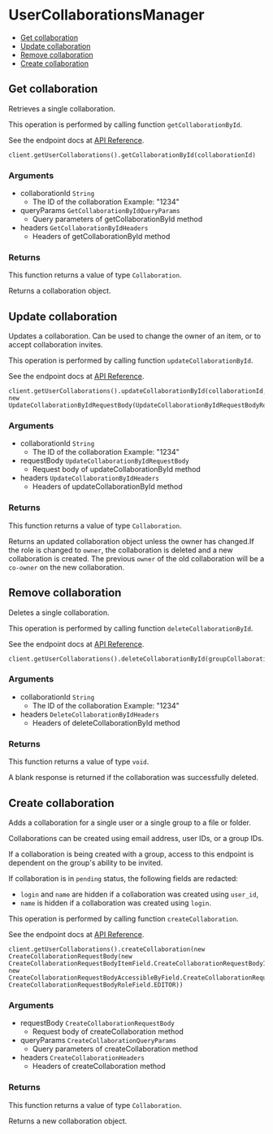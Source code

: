 # UserCollaborationsManager


- [Get collaboration](#get-collaboration)
- [Update collaboration](#update-collaboration)
- [Remove collaboration](#remove-collaboration)
- [Create collaboration](#create-collaboration)

## Get collaboration

Retrieves a single collaboration.

This operation is performed by calling function `getCollaborationById`.

See the endpoint docs at
[API Reference](https://developer.box.com/reference/get-collaborations-id/).

<!-- sample get_collaborations_id -->
```
client.getUserCollaborations().getCollaborationById(collaborationId)
```

### Arguments

- collaborationId `String`
  - The ID of the collaboration Example: "1234"
- queryParams `GetCollaborationByIdQueryParams`
  - Query parameters of getCollaborationById method
- headers `GetCollaborationByIdHeaders`
  - Headers of getCollaborationById method


### Returns

This function returns a value of type `Collaboration`.

Returns a collaboration object.


## Update collaboration

Updates a collaboration.
Can be used to change the owner of an item, or to
accept collaboration invites.

This operation is performed by calling function `updateCollaborationById`.

See the endpoint docs at
[API Reference](https://developer.box.com/reference/put-collaborations-id/).

<!-- sample put_collaborations_id -->
```
client.getUserCollaborations().updateCollaborationById(collaborationId, new UpdateCollaborationByIdRequestBody(UpdateCollaborationByIdRequestBodyRoleField.VIEWER))
```

### Arguments

- collaborationId `String`
  - The ID of the collaboration Example: "1234"
- requestBody `UpdateCollaborationByIdRequestBody`
  - Request body of updateCollaborationById method
- headers `UpdateCollaborationByIdHeaders`
  - Headers of updateCollaborationById method


### Returns

This function returns a value of type `Collaboration`.

Returns an updated collaboration object unless the owner has changed.If the role is changed to `owner`, the collaboration is deleted
and a new collaboration is created. The previous `owner` of
the old collaboration will be a `co-owner` on the new collaboration.


## Remove collaboration

Deletes a single collaboration.

This operation is performed by calling function `deleteCollaborationById`.

See the endpoint docs at
[API Reference](https://developer.box.com/reference/delete-collaborations-id/).

<!-- sample delete_collaborations_id -->
```
client.getUserCollaborations().deleteCollaborationById(groupCollaboration.getId())
```

### Arguments

- collaborationId `String`
  - The ID of the collaboration Example: "1234"
- headers `DeleteCollaborationByIdHeaders`
  - Headers of deleteCollaborationById method


### Returns

This function returns a value of type `void`.

A blank response is returned if the collaboration was
successfully deleted.


## Create collaboration

Adds a collaboration for a single user or a single group to a file
or folder.

Collaborations can be created using email address, user IDs, or a
group IDs.

If a collaboration is being created with a group, access to
this endpoint is dependent on the group's ability to be invited.

If collaboration is in `pending` status, the following fields
are redacted:
- `login` and `name` are hidden if a collaboration was created
using `user_id`,
-  `name` is hidden if a collaboration was created using `login`.

This operation is performed by calling function `createCollaboration`.

See the endpoint docs at
[API Reference](https://developer.box.com/reference/post-collaborations/).

<!-- sample post_collaborations -->
```
client.getUserCollaborations().createCollaboration(new CreateCollaborationRequestBody(new CreateCollaborationRequestBodyItemField.CreateCollaborationRequestBodyItemFieldBuilder().type(CreateCollaborationRequestBodyItemTypeField.FILE).id(file.getId()).build(), new CreateCollaborationRequestBodyAccessibleByField.CreateCollaborationRequestBodyAccessibleByFieldBuilder(CreateCollaborationRequestBodyAccessibleByTypeField.USER).id(getEnvVar("USER_ID")).build(), CreateCollaborationRequestBodyRoleField.EDITOR))
```

### Arguments

- requestBody `CreateCollaborationRequestBody`
  - Request body of createCollaboration method
- queryParams `CreateCollaborationQueryParams`
  - Query parameters of createCollaboration method
- headers `CreateCollaborationHeaders`
  - Headers of createCollaboration method


### Returns

This function returns a value of type `Collaboration`.

Returns a new collaboration object.


